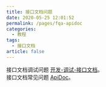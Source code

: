 ```yaml
---
title: 接口文档问题
date: 2020-05-25 12:01:52
permalink: /pages/fqa-apidoc
categories: 
  - 教程
tags: 
  - 接口文档
article: false
---
```


接口文档调试问题 [开发-调试-接口文档](../../20.%E5%BC%80%E5%8F%91/30.%E8%B0%83%E8%AF%95/10.apidoc.md)。  
接口文档常见问题 [ApiDoc](https://docs.apidoc.icu/help/)。
